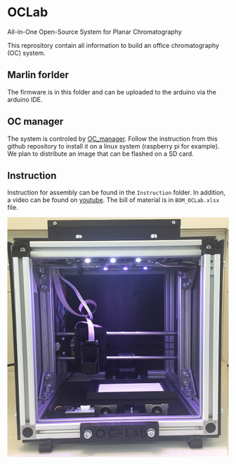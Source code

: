 # OCLab

All-in-One Open-Source System for Planar Chromatography

This reprository contain all information to build an office chromatography (OC) system.

## Marlin forlder

The firmware is in this folder and can be uploaded to the arduino via the arduino IDE.

## OC manager

The system is controled by [OC_manager](https://github.com/DimitriF/OC_manager). Follow the instruction from this github repository to install it on a linux system (raspberry pi for example). We plan to distribute an image that can be flashed on a SD card.

## Instruction

Instruction for assembly can be found in the ```Instruction``` folder. In addition, a video can be found on [youtube](https://www.youtube.com/watch?v=E2v-KFa0v40&t=). The bill of material is in ```BOM_OCLab.xlsx``` file.

![OCLab system.](Instruction/figure/IMG_4873_cropped.JPG)
